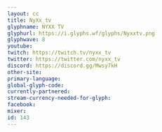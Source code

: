 ```yaml
---
layout: cc
title: NyXx_tv
glyphname: NYXX TV
glyphurl: https://i.glyphs.wf/glyphs/Nyxxtv.png
glyphwave: 8
youtube: 
twitch: https://twitch.tv/nyxx_tv
twitter: https://twitter.com/nyxx_tv
discord: https://discord.gg/Mwsy7kH
other-site: 
primary-language: 
global-glyph-code: 
currently-partnered: 
stream-currency-needed-for-glyph: 
facebook: 
mixer: 
id: 143
---
```


